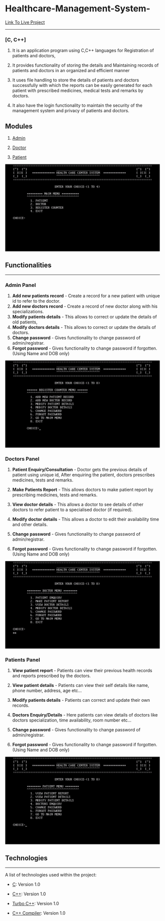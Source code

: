 # Healthcare-Management-System-

[Link To Live Project](https://example.com)

***

 

### [C, C++]

1. It is an application program using C,C++ languages for Registration of patients and doctors, 
2. It provides functionality of storing the details and Maintaining records of patients and doctors in an organized and efficient manner 
3. It uses file handling to store the details of patients and doctors successfully with which the reports can be easily generated for each patient with prescribed medicines, medical tests and remarks by doctors.

4. It also have the login functionality to maintain the security of the management system and privacy of patients and doctors.



## Modules

1. [Admin](#adminFunctions)

2. [Doctor](#docFunctions)

3. [Patient](#patientFunctions)

![Home Menu Screenshot](Screenshots/Picture1.png)




## Functionalities

***



<a name="adminFunctions"></a>

### Admin Panel

1. **Add new patients record** - Create a record for a new patient with unique id to refer to the doctor.
2. **Add new doctors record** -  Create a record of new doctor along with his specializations.
3. **Modify patients details** - This allows to correct or update the details of old patients,
4. **Modify doctors details** -  This allows to correct or update the details of doctors.
5. **Change password** - Gives functionality to change password of admin/registrar.
6. **Forgot password** - Gives functionality to change password if forgotten. (Using Name and DOB only)

![Admin Menu Screenshot](Screenshots/Picture4.png)

<a name="docFunctions"></a>

### Doctors Panel



1. **Patient Enquiry/Consultation** -  Doctor gets the previous details of patient using unique id, After enquiring the patient, doctors prescribes medicines, tests and remarks.

2. **Make Patients Report** - This allows doctors to make patient report by prescribing medicines, tests and remarks. 

3. **View doctor details** - This allows a doctor to see details of other doctors to refer patient to a specialised doctor (if required). 

4. **Modify doctor details** - This allows a doctor to edit their availability time and other details. 

5. **Change password** - Gives functionality to change password of admin/registrar.

6. **Forgot password** - Gives functionality to change password if forgotten. (Using Name and DOB only)


![Doctor Menu Screenshot](Screenshots/Picture3.png)

<a name="patientFunctions"></a>

### Patients Panel



1. **View patient report** - Patients can view their previous health records and reports prescribed by the doctors. 

2. **View patient details** - Patients can view their self details like name, phone number, address, age etc...

3. **Modify patients details** - Patients can correct and update their own records. 

4. **Doctors Enquiry/Details** - Here patients can view details of doctors like doctors specialization, time availability, room number etc... 

5. **Change password** - Gives functionality to change password of admin/registrar.

6. **Forgot password** - Gives functionality to change password if forgotten. (Using Name and DOB only)

![Patient Menu Screenshot](Screenshots/Picture2.png)

## Technologies

***

A list of technologies used within the project:

* [C](https://example.com): Version 1.0 

* [C++](https://example.com): Version 1.0

* [Turbo C++](https://example.com): Version 1.0

* [C++ Compiler](https://example.com): Version 1.0

